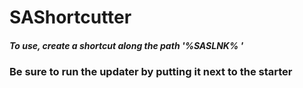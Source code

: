 # SAShortcutter
  ##### To use, create a shortcut along the path '%SASLNK% <login> <password>' 
### Be sure to run the updater by putting it next to the starter
